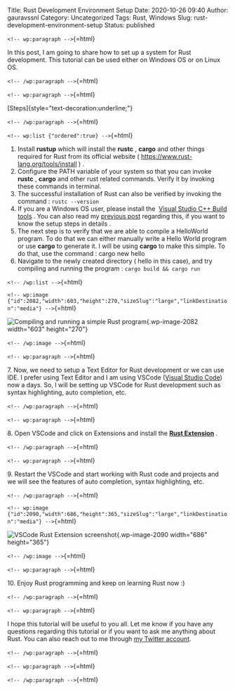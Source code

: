 Title: Rust Development Environment Setup
Date: 2020-10-26 09:40
Author: gauravssnl
Category: Uncategorized
Tags: Rust, Windows
Slug: rust-development-environment-setup
Status: published

`<!-- wp:paragraph -->`{=html}

In this post, I am going to share how to set up a system for Rust development. This tutorial can be used either on Windows OS or on Linux OS.

`<!-- /wp:paragraph -->`{=html}

`<!-- wp:paragraph -->`{=html}

[Steps]{style="text-decoration:underline;"}

`<!-- /wp:paragraph -->`{=html}

`<!-- wp:list {"ordered":true} -->`{=html}

1.  Install **rustup** which will install the **rustc** , **cargo** and other things required for Rust from its official website ( <https://www.rust-lang.org/tools/install> ) .
2.  Configure the PATH variable of your system so that you can invoke **rustc** , **cargo** and other rust related commands. Verify it by invoking these commands in terminal.
3.  The successful installation of Rust can also be verified by invoking the command : `rustc --version`
4.  If you are a Windows OS user, please install the  [Visual Studio C++ Build tools](https://visualstudio.microsoft.com/visual-cpp-build-tools/) . You can also read my [previous post](https://gauravssnl.wordpress.com/2020/06/24/install-visual-studio-for-c-c-and-rust-development-on-windows-os/) regarding this, if you want to know the setup steps in details .
5.  The next step is to verify that we are able to compile a HelloWorld program. To do that we can either manually write a Hello World program or use **cargo** to generate it. I will be using **cargo** to make this simple. To do that, use the command : cargo new hello
6.  Navigate to the newly created directory ( hello in this case), and try compiling and running the program : `cargo build && cargo run`

`<!-- /wp:list -->`{=html}

`<!-- wp:image {"id":2082,"width":603,"height":270,"sizeSlug":"large","linkDestination":"media"} -->`{=html}

![Compiling and running a simple Rust program](https://gauravssnl.files.wordpress.com/2020/10/image.png?w=603){.wp-image-2082 width="603" height="270"}

`<!-- /wp:image -->`{=html}

`<!-- wp:paragraph -->`{=html}

7\. Now, we need to setup a Text Editor for Rust development or we can use IDE. I prefer using Text Editor and I am using VSCode ([Visual Studio Code](https://code.visualstudio.com/)) now a days. So, I will be setting up VSCode for Rust development such as syntax highlighting, auto completion, etc.

`<!-- /wp:paragraph -->`{=html}

`<!-- wp:paragraph -->`{=html}

8\. Open VSCode and click on Extensions and install the **[Rust Extension](https://marketplace.visualstudio.com/items?itemName=rust-lang.rust)** .

`<!-- /wp:paragraph -->`{=html}

`<!-- wp:paragraph -->`{=html}

9\. Restart the VSCode and start working with Rust code and projects and we will see the features of auto completion, syntax highlighting, etc.

`<!-- /wp:paragraph -->`{=html}

`<!-- wp:image {"id":2090,"width":686,"height":365,"sizeSlug":"large","linkDestination":"media"} -->`{=html}

![VSCode Rust Extension screenshot](https://gauravssnl.files.wordpress.com/2020/10/image-2.png?w=1024){.wp-image-2090 width="686" height="365"}

`<!-- /wp:image -->`{=html}

`<!-- wp:paragraph -->`{=html}

10\. Enjoy Rust programming and keep on learning Rust now :)

`<!-- /wp:paragraph -->`{=html}

`<!-- wp:paragraph -->`{=html}

I hope this tutorial will be useful to you all. Let me know if you have any questions regarding this tutorial or if you want to ask me anything about Rust. You can also reach out to me through [my Twitter account](https://twitter.com/gauravssnl).

`<!-- /wp:paragraph -->`{=html}

`<!-- wp:paragraph -->`{=html}

`<!-- /wp:paragraph -->`{=html}
